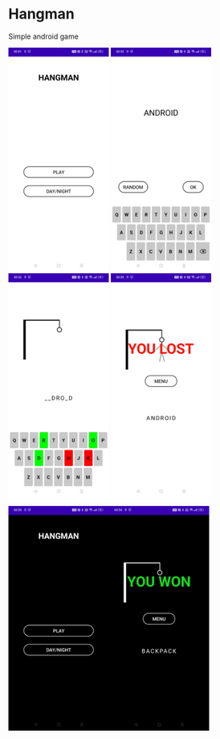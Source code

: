 # Hangman
Simple android game

<img src ="https://github.com/Javelel/Hangman/blob/master/img/photo_0.png" width="200"/> <img src ="https://github.com/Javelel/Hangman/blob/master/img/photo_2.png" width="200"/>
<img src ="https://github.com/Javelel/Hangman/blob/master/img/photo_5.png" width="200"/>
<img src ="https://github.com/Javelel/Hangman/blob/master/img/photo_6.png" width="200"/>

<img src ="https://github.com/Javelel/Hangman/blob/master/img/photo_7.png" width="200"/><img src ="https://github.com/Javelel/Hangman/blob/master/img/photo_9.png" width="200"/>
